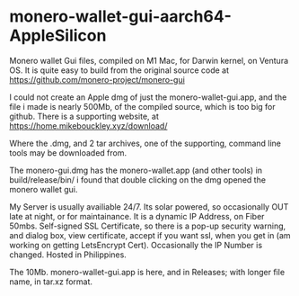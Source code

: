 # monero-wallet-gui-aarch64-AppleSilicon

Monero wallet Gui files, compiled on M1 Mac, for Darwin kernel, on Ventura OS.
It is quite easy to build from the original source code at https://github.com/monero-project/monero-gui

I could not create an Apple dmg of just the monero-wallet-gui.app, and the file i made is nearly 500Mb, of the compiled source, which is too big for github. There is a supporting website, at https://home.mikebouckley.xyz/download/

Where the .dmg, and 2 tar archives, one of the supporting, command line tools may be downloaded from.

The monero-gui.dmg has the monero-wallet.app (and other tools) in build/release/bin/
i found that double clicking on the dmg opened the monero wallet gui.

My Server is usually availiable 24/7. Its solar powered, so occasionally OUT late at night, or for maintainance. It is a dynamic IP Address, on Fiber 50mbs. Self-signed SSL Certificate, so there is a pop-up security warning, and dialog box, view certificate, accept if you want ssl, when you get in (am working on getting LetsEncrypt Cert). Occasionally the IP Number is changed.  Hosted in Philippines.

The 10Mb. monero-wallet-gui.app is here, and in Releases; with longer file name, in tar.xz format.
